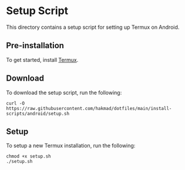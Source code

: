# Setup Script

This directory contains a setup script for setting up Termux on Android.

## Pre-installation

To get started, install [Termux](https://termux.dev/en/).

## Download

To download the setup script, run the following:

```
curl -O https://raw.githubusercontent.com/hakmad/dotfiles/main/install-scripts/android/setup.sh
```

## Setup

To setup a new Termux installation, run the following:

```
chmod +x setup.sh
./setup.sh
```
